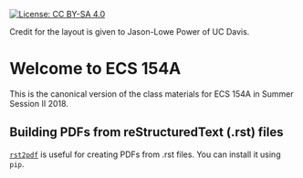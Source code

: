 [![License: CC BY-SA 4.0](https://img.shields.io/badge/License-CC%20BY%20SA%204.0-lightgrey.svg)](https://creativecommons.org/licenses/by-sa/4.0/)

Credit for the layout is given to Jason-Lowe Power of UC Davis.

# Welcome to ECS 154A

This is the canonical version of the class materials for ECS 154A in Summer Session II 2018.

## Building PDFs from reStructuredText (.rst) files

[`rst2pdf`](https://github.com/rst2pdf/rst2pdf) is useful for creating PDFs from .rst files.
You can install it using `pip`.
